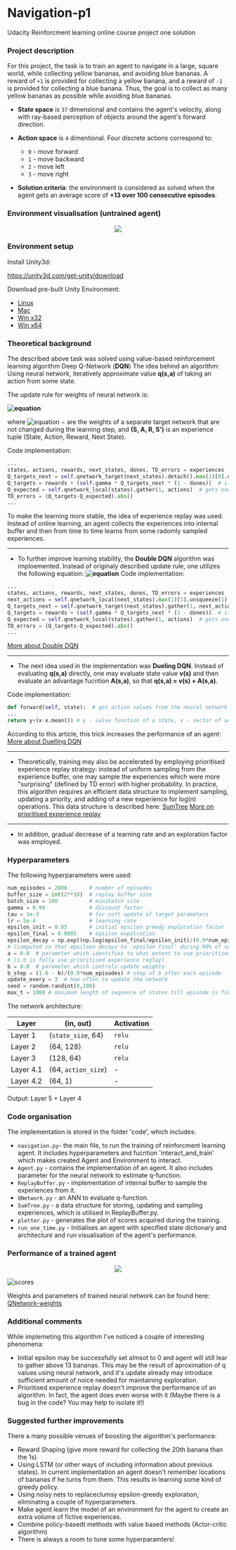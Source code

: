 # Navigation-p1
Udacity Reinforcment learning online course project one solution

### Project description

For this project, the task is to train an agent to navigate in a large, square world, while collecting yellow bananas, and avoiding blue bananas. A reward of `+1` is provided for collecting a yellow banana, and a reward of `-1` is provided for collecting a blue banana. Thus, the goal is to collect as many yellow bananas as possible while avoiding blue bananas.

- **State space** is `37` dimensional and contains the agent's velocity, along with ray-based perception of objects around the agent's forward direction. 

- **Action space** is `4` dimentional. Four discrete actions correspond to:
  - `0` - move forward
  - `1` - move backward
  - `2` - move left
  - `3` - move right

- **Solution criteria**: the environment is considered as solved when the agent gets an average score of **+13 over 100 consecutive episodes**.

### Environment visualisation (untrained agent)
<p align="center">
<img src="https://github.com/betadecay1993/Navigation-p1/blob/master/results/banana_gatherer_untrained.gif"/>
</p>

### Environment setup
Install Unity3d:

https://unity3d.com/get-unity/download

Download pre-built Unity Environment:
  - [Linux](https://s3-us-west-1.amazonaws.com/udacity-drlnd/P1/Banana/Banana_Linux.zip)
  - [Mac](https://s3-us-west-1.amazonaws.com/udacity-drlnd/P1/Banana/Banana.app.zip)
  - [Win x32](https://s3-us-west-1.amazonaws.com/udacity-drlnd/P1/Banana/Banana_Windows_x86.zip)
  - [Win x64](https://s3-us-west-1.amazonaws.com/udacity-drlnd/P1/Banana/Banana_Windows_x86_64.zip)

### Theoretical background
The described above task was solved using value-based reinforcement learning algorithm Deep Q-Network (**DQN**)
The idea behind an algorithm:
Using neural network, iteratively approximate value **q(s,a)** of taking an action from some state.

The update rule for weights of neural network is:

**![equation](https://latex.codecogs.com/gif.latex?\Delta&space;\omega&space;=&space;\alpha&space;(R&space;&plus;&space;\gamma&space;\max_a&space;q(S',a,\omega^-)&space;-&space;q(S,A,\omega))\nabla_w&space;q(S,A,\omega))**

where ![equation](https://latex.codecogs.com/gif.latex?\omega^-) − are the weights of a separate target network that are not changed during the learning step, and **(S, A, R, S')** is an experience tuple (State, Action, Reward, Next State).

Code implementation:
```python
...
states, actions, rewards, next_states, dones, TD_errors = experiences
Q_targets_next = self.qnetwork_target(next_states).detach().max(1)[0].unsqueeze(1)
Q_targets = rewards + (self.gamma * Q_targets_next * (1 - dones))  # if done == True: second term is equal to 0
Q_expected = self.qnetwork_local(states).gather(1, actions)  # gets one value from each row in Q function for
TD_errors = (Q_targets-Q_expected).abs()
...
```

To make the learning more stable, the idea of experience replay was used. Instead of online learning, an agent collects the experiences into internal buffer and then from time to time learns from some radomly sampled experiences.

____________________________________________________________________________________________________________________
 - To further improve learning stability, the **Double DQN** algorithm was imploemented. Instead of originaly described update rule, one utilizes the following equation:
**![equation](https://latex.codecogs.com/gif.latex?\Delta&space;\omega&space;=&space;\alpha&space;(R&space;&plus;&space;\gamma&space;q(S',arg&space;\&space;\text{max}_a&space;q(S',A,\omega),\omega^-)&space;-&space;q(S,A,\omega))\nabla_w&space;q(S,A,\omega))**
Code implementation:
```python
...
states, actions, rewards, next_states, dones, TD_errors = experiences
next_actions = self.qnetwork_local(next_states).max(1)[1].unsqueeze(1)
Q_targets_next = self.qnetwork_target(next_states).gather(1, next_actions)
Q_targets = rewards + (self.gamma * Q_targets_next * (1 - dones))  # if done == True: second term is equal to 0
Q_expected = self.qnetwork_local(states).gather(1, actions)  # gets one value from each row in Q function for
TD_errors = (Q_targets-Q_expected).abs()
...
```
[More about Double DQN](https://arxiv.org/abs/1509.06461)

____________________________________________________________________________________________________________________

- The next idea used in the implementation was **Dueling DQN**. Instead of evaluating **q(s,a)** directly, one may evaluate state value **v(s)** and then evaluate an advantage fucntion **A(s,a)**, so that **q(s,a) = v(s) + A(s,a)**.

Code implementation:
```python
def forward(self, state):  # get action values from the neural network given a state
...
return y+(x-x.mean()) # y - value function of a state, x - vector of advantage values given an action and a state
```
According to this article, this trick increases the performance of an agent:
[More about Duelling DQN](https://arxiv.org/abs/1511.06581)
____________________________________________________________________________________________________________________

 - Theoretically, training may also be accelerated by employing prioritised experience replay strategy: instead of uniform sampling from the experience buffer, one may sample the experiences which were more "surprising" (defined by TD error) with higher probability.
In practice, this algorithm requires an efficient data structure to implement sampling, updating a priority, and adding of a new experience for log(n) operations. 
This data structure is described here: 
[SumTree](https://jaromiru.com/2016/11/07/lets-make-a-dqn-double-learning-and-prioritized-experience-replay/)
[More on prioritised experience replay](https://arxiv.org/abs/1511.05952)

____________________________________________________________________________________________________________________
- In addition, gradual decrease of a learning rate and an exploration factor was employed.

### Hyperparameters

The following hyperparameters were used:

```python
num_episodes = 2000       # number of episodes
buffer_size = int(2**18)  # replay buffer size
batch_size = 100          # minibatch size
gamma = 0.99              # discount factor
tau = 1e-3                # for soft update of target parameters
lr = 5e-4                 # learning rate
epsilon_init = 0.05       # initial epsilon greedy exploration factor
epsilon_final = 0.0005    # epsilon expolration
epsilon_decay = np.exp((np.log(epsilon_final/epsilon_init)/(0.9*num_episodes))) #epsilon decay factor
# (computed so that epsiloon decays to 'epsilon final' during 90% of num_episodes
a = 0.0  # parameter which identifies to what extent to use prioritised replay 
# (1.0 is fully use prioritised experience replay)
b = 0.0  # parameter which controls update weights
b_step = (1.0 - b)/(0.9*num_episodes) # step of b after each episode
update_every = 3  # how often to update the network
seed = random.randint(0,100)
max_t = 1000 # maximum length of sequence of states till episode is finished
```

The network architecture:

| Layer   | (in, out)          | Activation|
|---------|--------------------|-----------|
| Layer 1 | (`state_size`, 64) | `relu`    |
| Layer 2 | (64, 128)          | `relu`    |
| Layer 3 | (128, 64)          | `relu`    |
| Layer 4.1 | (64, `action_size`)| -         |
| Layer 4.2 | (64, 1)            | -         |

Output: Layer 5 + Layer 4


### Code organisation
The implementation is stored in the folder 'code', which includes:
- `navigation.py`- the main file, to run the training of reinforcment learning agent. It includes hyperparameters and fucntion 'interact_and_train' which makes created Agent and Environment to interact.
- `Agent.py` - contains the implementation of an agent. It also includes parameter for the neural network to estimate q-function.
- `ReplayBuffer.py` - implementation of internal buffer to sample the experiences from it.
- `QNetwork.py` - an ANN to evaluate q-function.
- `SumTree.py` - a data structure for storing, updating and sampling experiences, which is utilised in ReplayBuffer.py.
- `plotter.py` - generates the plot of scores acquired during the training.
- `run_one_time.py` - Initialises an agent with specified state dictionary and architecture and run visualisation of the agent's performance.


### Performance of a trained agent
<p align="center">
<img src="https://github.com/betadecay1993/Navigation-p1/blob/master/results/banana_gatherer.gif"/>
</p>

![scores](https://github.com/betadecay1993/Navigation-p1/blob/master/results/scores.png)

Weights and parameters of trained neural network can be found here:
[QNetwork-weights](https://github.com/betadecay1993/Navigation-p1/blob/master/results/Banana_17.1.pth)

### Additional comments
While implemeting this algorithm I've noticed a couple of interesting phenomena:
- Initial epsilon may be successfully set almsot to 0 and agent will still lear to gather above 13 bananas. This may be the result of aproximation of q values using neural network, and it's update already may introduce sufficient amount of noice needed for maintaining exploration.
- Prioritised experience replay doesn't improve the performance of an algorithm. In fact, the agent does even worse with it (Maybe there is a bug in the code? You may help to isolate it!)

### Suggested further improvements
There a many possible venues of boosting the algorithm's performance:
- Reward Shaping (give more reward for collecting the 20th banana than the 1s)
- Using LSTM (or other ways of including information about previous states). In current implementation an agent doesn't remember locations of bananas if he turns from them. This results in learning some kind of greedy policy.
- Using noisy nets to replaceclumsy epsilon-greedy exploration, eliminating a couple of hyperparameters.
- Make agent learn the model of an environment for the agent to create an extra volume of fictive experiences.
- Combine policy-basedt methods with value based methods (Actor-critic algorithm) 
- There is always a room to tune some hyperparamters!
